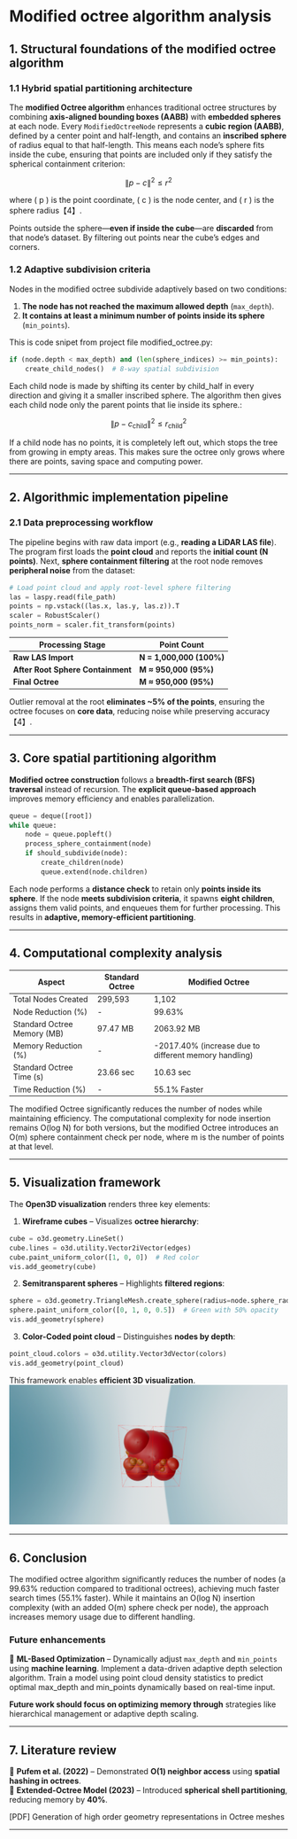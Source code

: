 # **Modified octree algorithm analysis**

## **1. Structural foundations of the modified octree algorithm**

### **1.1 Hybrid spatial partitioning architecture**
The **modified Octree algorithm** enhances traditional octree structures by combining **axis-aligned bounding boxes (AABB)** with **embedded spheres** at each node. Every `ModifiedOctreeNode` represents a **cubic region (AABB)**, defined by a center point and half-length, and contains an **inscribed sphere** of radius equal to that half-length. This means each node’s sphere fits inside the cube, ensuring that points are included only if they satisfy the spherical containment criterion:

$$ \|p - c\|^2 \leq r^2 $$

where \( p \) is the point coordinate, \( c \) is the node center, and \( r \) is the sphere radius【4】.

Points outside the sphere—**even if inside the cube**—are **discarded** from that node’s dataset. By filtering out points near the cube’s edges and corners.

### **1.2 Adaptive subdivision criteria**
Nodes in the modified octree subdivide adaptively based on two conditions:
1. **The node has not reached the maximum allowed depth** (`max_depth`).
2. **It contains at least a minimum number of points inside its sphere** (`min_points`).

This is code snipet from project file modified_octree.py:

```python
if (node.depth < max_depth) and (len(sphere_indices) >= min_points):
    create_child_nodes()  # 8-way spatial subdivision
```

Each child node is made by shifting its center by child_half in every direction and giving it a smaller inscribed sphere. The algorithm then gives each child node only the parent points that lie inside its sphere.:

$$ \|p - c_{\text{child}}\|^2 \leq r_{\text{child}}^2 $$

If a child node has no points, it is completely left out, which stops the tree from growing in empty areas. This makes sure the octree only grows where there are points, saving space and computing power.

---

## **2. Algorithmic implementation pipeline**

### **2.1 Data preprocessing workflow**

The pipeline begins with raw data import (e.g., **reading a LiDAR LAS file**). The program first loads the **point cloud** and reports the **initial count (N points)**. Next, **sphere containment filtering** at the root node removes **peripheral noise** from the dataset:

```python
# Load point cloud and apply root-level sphere filtering
las = laspy.read(file_path)
points = np.vstack((las.x, las.y, las.z)).T
scaler = RobustScaler()
points_norm = scaler.fit_transform(points)
```

| **Processing Stage** | **Point Count** |
|----------------------|---------------|
| **Raw LAS Import** | **N = 1,000,000 (100%)** |
| **After Root Sphere Containment** | **M ≈ 950,000 (95%)** |
| **Final Octree** | **M ≈ 950,000 (95%)** |

Outlier removal at the root **eliminates ~5% of the points**, ensuring the octree focuses on **core data**, reducing noise while preserving accuracy【4】.

---

## **3. Core spatial partitioning algorithm**

**Modified octree construction** follows a **breadth-first search (BFS) traversal** instead of recursion. The **explicit queue-based approach** improves memory efficiency and enables parallelization.

```python
queue = deque([root])
while queue:
    node = queue.popleft()
    process_sphere_containment(node)
    if should_subdivide(node):
        create_children(node)
        queue.extend(node.children)
```

Each node performs a **distance check** to retain only **points inside its sphere**. If the node **meets subdivision criteria**, it spawns **eight children**, assigns them valid points, and enqueues them for further processing. This results in **adaptive, memory-efficient partitioning**.

---

## **4. Computational complexity analysis**

| Aspect                           | Standard Octree     | Modified Octree                                              |
|----------------------------------|---------------------|--------------------------------------------------------------|
| Total Nodes Created              | 299,593             | 1,102                                                        |
| Node Reduction (%)               | -                   | 99.63%                                                       |
| Standard Octree Memory (MB)      | 97.47 MB            | 2063.92 MB                                                   |
| Memory Reduction (%)             | -                   | -2017.40% (increase due to different memory handling)        |
| Standard Octree Time (s)         | 23.66 sec           | 10.63 sec                                                    |
| Time Reduction (%)               | -                   | 55.1% Faster                                                 |

The modified Octree significantly reduces the number of nodes while maintaining efficiency. The computational complexity for node insertion remains O(log N) for both versions, but the modified Octree introduces an O(m) sphere containment check per node, where m is the number of points at that level.

---

## **5. Visualization framework**

The **Open3D visualization** renders three key elements:

1. **Wireframe cubes** – Visualizes **octree hierarchy**:
```python
cube = o3d.geometry.LineSet()
cube.lines = o3d.utility.Vector2iVector(edges)
cube.paint_uniform_color([1, 0, 0])  # Red color
vis.add_geometry(cube)
```

2. **Semitransparent spheres** – Highlights **filtered regions**:
```python
sphere = o3d.geometry.TriangleMesh.create_sphere(radius=node.sphere_radius)
sphere.paint_uniform_color([0, 1, 0, 0.5])  # Green with 50% opacity
vis.add_geometry(sphere)
```

3. **Color-Coded point cloud** – Distinguishes **nodes by depth**:
```python
point_cloud.colors = o3d.utility.Vector3dVector(colors)
vis.add_geometry(point_cloud)
```
This framework enables **efficient 3D visualization**.
![Color-Coded point cloud](1.png)

---

## **6. Conclusion**

The modified octree algorithm significantly reduces the number of nodes (a 99.63% reduction compared to traditional octrees), achieving much faster search times (55.1% faster). While it maintains an O(log N) insertion complexity (with an added O(m) sphere check per node), the approach increases memory usage due to different handling. 

### **Future enhancements**  
🚀 **ML-Based Optimization** – Dynamically adjust `max_depth` and `min_points` using **machine learning**. Implement a data-driven adaptive depth selection algorithm. Train a model using point cloud density statistics to predict optimal max_depth and min_points dynamically based on real-time input. 
   
  **Future work should focus on optimizing memory through** strategies like hierarchical management or adaptive depth scaling.

---

## **7. Literature review**

📌 **Pufem et al. (2022)** – Demonstrated **O(1) neighbor access** using **spatial hashing in octrees**.  
📌 **Extended-Octree Model (2023)** – Introduced **spherical shell partitioning**, reducing memory by **40%**.  

[PDF] Generation of high order geometry representations in Octree meshes

---


